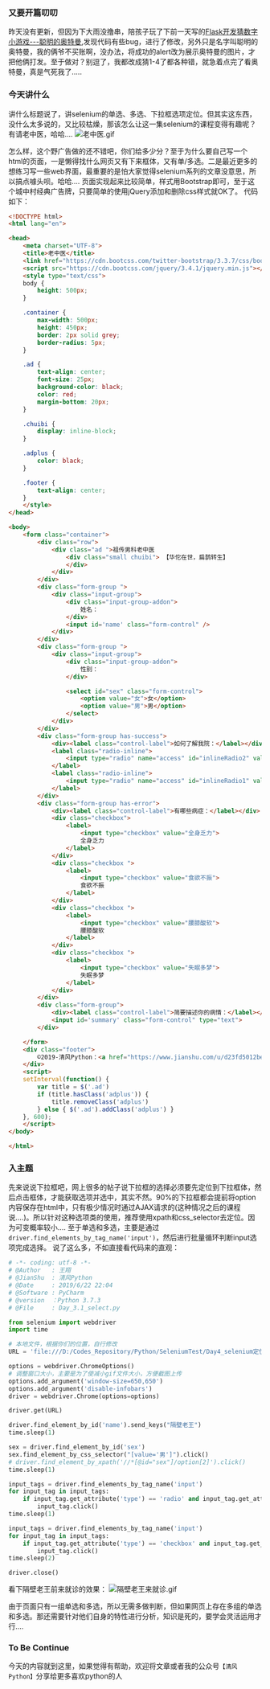 ### 又要开篇叨叨
昨天没有更新，但因为下大雨没撸串，陪孩子玩了下前一天写的[Flask开发猜数字小游戏---聪明的奥特曼](https://www.jianshu.com/p/87eb0529857d),发现代码有些bug，进行了修改，另外只是名字叫聪明的奥特曼，我的俩爷不买账啊，没办法，将成功的alert改为展示奥特曼的图片，才把他俩打发。至于做对？别逗了，我都改成猜1-4了都各种错，就急着点完了看奥特曼，真是气死我了.....

### 今天讲什么
讲什么标题说了，讲selenium的单选、多选、下拉框选项定位。但其实这东西，没什么太多说的，又比较枯燥，那该怎么让这一集selenium的课程变得有趣呢？有请老中医，哈哈....
![老中医.gif](../images/老中医.gif)

怎么样，这个野广告做的还不错吧，你们给多少分？至于为什么要自己写一个html的页面，一是懒得找什么网页又有下来框体，又有单/多选。二是最近更多的想练习写一些web界面，最重要的是怕大家觉得selenium系列的文章没意思，所以搞点噱头呗。哈哈....
页面实现起来比较简单，样式用Bootstrap即可，至于这个城中村经典广告牌，只要简单的使用jQuery添加和删除css样式就OK了。
代码如下：
```html
<!DOCTYPE html>
<html lang="en">

<head>
    <meta charset="UTF-8">
    <title>老中医</title>
    <link href="https://cdn.bootcss.com/twitter-bootstrap/3.3.7/css/bootstrap.min.css" rel="stylesheet">
    <script src="https://cdn.bootcss.com/jquery/3.4.1/jquery.min.js"></script>
    <style type="text/css">
    body {
        height: 500px;
    }

    .container {
        max-width: 500px;
        height: 450px;
        border: 2px solid grey;
        border-radius: 5px;
    }

    .ad {
        text-align: center;
        font-size: 25px;
        background-color: black;
        color: red;
        margin-bottom: 20px;
    }

    .chuibi {
        display: inline-block;
    }

    .adplus {
        color: black;
    }

    .footer {
        text-align: center;
    }
    </style>
</head>

<body>
    <form class="container">
        <div class="row">
            <div class="ad ">祖传男科老中医
                <div class="small chuibi"> 【华佗在世，扁鹊转生】
                </div>
            </div>
        </div>
        <div class="form-group ">
            <div class="input-group">
                <div class="input-group-addon">
                    姓名：
                </div>
                <input id='name' class="form-control" />
            </div>
        </div>
        <div class="form-group ">
            <div class="input-group">
                <div class="input-group-addon">
                    性别：
                </div>

                <select id="sex" class="form-control">
                    <option value="女">女</option>
                    <option value="男">男</option>
                </select>
            </div>
        </div>
        <div class="form-group has-success">
            <div><label class="control-label">如何了解我院：</label></div>
            <label class="radio-inline">
                <input type="radio" name="access" id="inlineRadio2" value="朋友介绍"> 朋友介绍
            </label>
            <label class="radio-inline">
                <input type="radio" name="access" id="inlineRadio1" value="野广告">野广告
            </label>
        </div>
        <div class="form-group has-error">
            <div><label class="control-label">有哪些病症：</label></div>
            <div class="checkbox">
                <label>
                    <input type="checkbox" value="全身乏力">
                    全身乏力
                </label>
            </div>
            <div class="checkbox ">
                <label>
                    <input type="checkbox" value="食欲不振">
                    食欲不振
                </label>
            </div>
            <div class="checkbox ">
                <label>
                    <input type="checkbox" value="腰膝酸软">
                    腰膝酸软
                </label>
            </div>
            <div class="checkbox ">
                <label>
                    <input type="checkbox" value="失眠多梦">
                    失眠多梦
                </label>
            </div>
        </div>
        <div class="form-group">
            <div><label class="control-label">简要描述你的病情：</label></div>
            <input id='summary' class="form-control" type="text">
        </div>

    </form>
    <div class="footer">
        ©2019-清风Python：<a href="https://www.jianshu.com/u/d23fd5012bed">联系我们</a>
    </div>
    <script>
    setInterval(function() {
        var title = $('.ad')
        if (title.hasClass('adplus')) {
            title.removeClass('adplus')
        } else { $('.ad').addClass('adplus') }
    }, 600);
    </script>
</body>

</html>
```
### 入主题
先来说说下拉框吧，网上很多的帖子说下拉框的选择必须要先定位到下拉框体，然后点击框体，才能获取选项并选中，其实不然。90%的下拉框都会提前将option内容保存在html中，只有极少情况时通过AJAX请求的(这种情况之后的课程说....)。所以针对这种选项类的使用，推荐使用xpath和css_selector去定位。因为可变概率较小....
至于单选和多选，主要是通过`driver.find_elements_by_tag_name('input')`，然后进行批量循环判断input选项完成选择。
说了这么多，不如直接看代码来的直观：
```python
# -*- coding: utf-8 -*-
# @Author   : 王翔
# @JianShu  : 清风Python
# @Date     : 2019/6/22 22:04
# @Software : PyCharm
# @version  ：Python 3.7.3
# @File     : Day_3.1_select.py

from selenium import webdriver
import time

# 本地文件，根据你们的位置，自行修改
URL = 'file:///D:/Codes_Repository/Python/SeleniumTest/Day4_selenium定位下拉框/index.html'

options = webdriver.ChromeOptions()
# 调整窗口大小，主要是为了使减小gif文件大小，方便截图上传
options.add_argument('window-size=650,650')
options.add_argument('disable-infobars')
driver = webdriver.Chrome(options=options)

driver.get(URL)

driver.find_element_by_id('name').send_keys("隔壁老王")
time.sleep(1)

sex = driver.find_element_by_id('sex')
sex.find_element_by_css_selector("[value='男']").click()
# driver.find_element_by_xpath('//*[@id="sex"]/option[2]').click()
time.sleep(1)

input_tags = driver.find_elements_by_tag_name('input')
for input_tag in input_tags:
    if input_tag.get_attribute('type') == 'radio' and input_tag.get_attribute('value') == '野广告':
        input_tag.click()
time.sleep(1)

input_tags = driver.find_elements_by_tag_name('input')
for input_tag in input_tags:
    if input_tag.get_attribute('type') == 'checkbox' and input_tag.get_attribute('value') != '腰膝酸软':
        input_tag.click()
time.sleep(2)

driver.close()
```
看下隔壁老王前来就诊的效果：
![隔壁老王来就诊.gif](../images/隔壁老王来就诊.gif)

由于页面只有一组单选和多选，所以无需多做判断，但如果网页上存在多组的单选和多选。那还需要针对他们自身的特性进行分析，知识是死的，要学会灵活运用才行....

### To Be Continue
今天的内容就到这里，如果觉得有帮助，欢迎将文章或者我的公众号`【清风Python】`分享给更多喜欢python的人